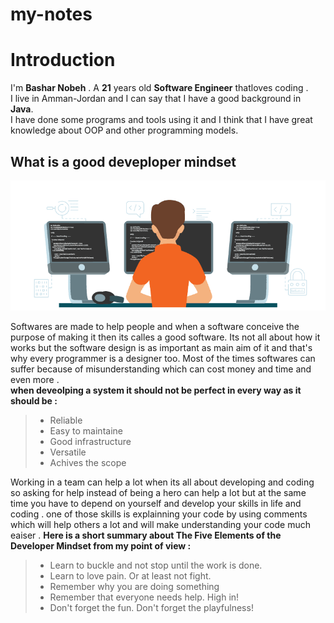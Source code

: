 # my-notes



# Introduction


I'm **Bashar Nobeh** . A **21** years old **Software Engineer** thatloves coding .<br>I live in Amman-Jordan and I can say that I have a good background in **Java**.<br> I have done some programs and
tools using it and I think that I have great knowledge about OOP and other programming models.

## **What is a good deveploper mindset**
![image](2021-software-development-salary-trends.png)

Softwares are made to help people and when a software conceive the purpose of making it then its calles a good software.
Its not all about how it works but the software design is as important as main aim of it and that's why every programmer is a designer too.
Most of the times softwares can suffer because of misunderstanding which can cost money and time and even more . <br>
**when deveolping a system it should not be perfect in every way
as it should be :** 
>- Reliable
>- Easy to maintaine
>- Good infrastructure
>- Versatile
>- Achives the scope 

Working in a team can help a lot when its all about developing and coding so asking for help instead of being a hero can help a lot but at the same time you have to depend on yourself 
and develop your skills in life and coding . one of those skills is explainning your code by using comments which will help others a lot and will make understanding your code much eaiser .
**Here is a short summary about The Five Elements of the Developer Mindset from my point of view :**
>- Learn to buckle and not stop until the work is done.
>- Learn to love pain. Or at least not fight. 
>- Remember why you are doing something 
>- Remember that everyone needs help. High in! 
>- Don't forget the fun. Don't forget the playfulness!






